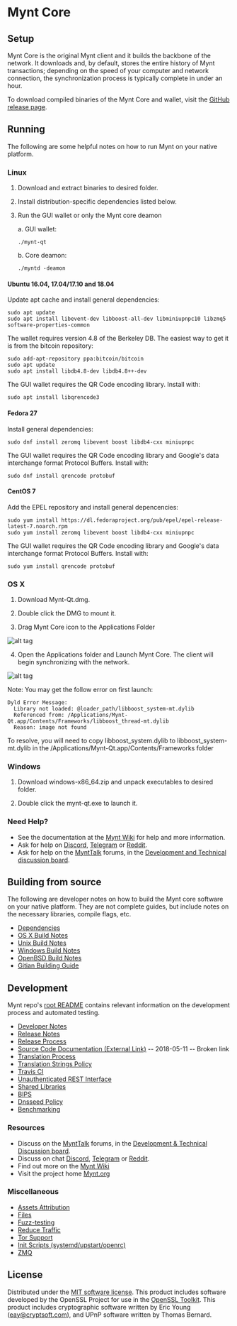 Mynt Core
==============

Setup
---------------------
Mynt Core is the original Mynt client and it builds the backbone of the network. It downloads and, by default, stores the entire history of Mynt transactions; depending on the speed of your computer and network connection, the synchronization process is typically complete in under an hour.

To download compiled binaries of the Mynt Core and wallet, visit the [GitHub release page](https://github.com/project-mynt/Mynt/releases).

Running
---------------------
The following are some helpful notes on how to run Mynt on your native platform.

### Linux

1) Download and extract binaries to desired folder.

2) Install distribution-specific dependencies listed below.

3) Run the GUI wallet or only the Mynt core deamon

   a. GUI wallet:
   
   `./mynt-qt`

   b. Core deamon:
   
   `./myntd -deamon`

#### Ubuntu 16.04, 17.04/17.10 and 18.04

Update apt cache and install general dependencies:

```
sudo apt update
sudo apt install libevent-dev libboost-all-dev libminiupnpc10 libzmq5 software-properties-common
```

The wallet requires version 4.8 of the Berkeley DB. The easiest way to get it is from the bitcoin repository: 

```
sudo add-apt-repository ppa:bitcoin/bitcoin
sudo apt update
sudo apt install libdb4.8-dev libdb4.8++-dev
```

The GUI wallet requires the QR Code encoding library. Install with:

`sudo apt install libqrencode3`

#### Fedora 27

Install general dependencies:

`sudo dnf install zeromq libevent boost libdb4-cxx miniupnpc`

The GUI wallet requires the QR Code encoding library and Google's data interchange format Protocol Buffers. Install with:

`sudo dnf install qrencode protobuf`

#### CentOS 7

Add the EPEL repository and install general depencencies:

```
sudo yum install https://dl.fedoraproject.org/pub/epel/epel-release-latest-7.noarch.rpm
sudo yum install zeromq libevent boost libdb4-cxx miniupnpc
```

The GUI wallet requires the QR Code encoding library and Google's data interchange format Protocol Buffers. Install with:

`sudo yum install qrencode protobuf`

### OS X

1) Download Mynt-Qt.dmg.

2) Double click the DMG to mount it. 

3) Drag Mynt Core icon to the Applications Folder

![alt tag](https://i.imgur.com/GLhBFUV.png)

4) Open the Applications folder and Launch Mynt Core. The client will begin synchronizing with the network.

![alt tag](https://i.imgur.com/v3962qo.png)

Note: You may get the follow error on first launch:
```
Dyld Error Message:
  Library not loaded: @loader_path/libboost_system-mt.dylib
  Referenced from: /Applications/Mynt-Qt.app/Contents/Frameworks/libboost_thread-mt.dylib
  Reason: image not found
```
To resolve, you will need to copy libboost_system.dylib to libboost_system-mt.dylib in the /Applications/Mynt-Qt.app/Contents/Frameworks folder

### Windows

1) Download windows-x86_64.zip and unpack executables to desired folder.

2) Double click the mynt-qt.exe to launch it.

### Need Help?

- See the documentation at the [Mynt Wiki](https://mynt.wiki/wiki/Mynt_Wiki)
for help and more information.
- Ask for help on [Discord](https://discord.gg/DUkcBst), [Telegram](https://t.me/MyntDev) or [Reddit](https://www.reddit.com/r/Mynt/).
- Ask for help on the [MyntTalk](https://www.mynttalk.org/) forums, in the [Development and Technical discussion board](https://www.mynttalk.org/?forum=661517).

Building from source
---------------------
The following are developer notes on how to build the Mynt core software on your native platform. They are not complete guides, but include notes on the necessary libraries, compile flags, etc.

- [Dependencies](https://github.com/project-mynt/Mynt/tree/master/doc/dependencies.md)
- [OS X Build Notes](https://github.com/project-mynt/Mynt/tree/master/doc/build-osx.md)
- [Unix Build Notes](https://github.com/project-mynt/Mynt/tree/master/doc/build-unix.md)
- [Windows Build Notes](https://github.com/project-mynt/Mynt/tree/master/doc/build-windows.md)
- [OpenBSD Build Notes](https://github.com/project-mynt/Mynt/tree/master/doc/build-openbsd.md)
- [Gitian Building Guide](https://github.com/project-mynt/Mynt/tree/master/doc/gitian-building.md)

Development
---------------------
Mynt repo's [root README](https://github.com/project-mynt/Mynt/blob/master/README.md) contains relevant information on the development process and automated testing.

- [Developer Notes](https://github.com/project-mynt/Mynt/blob/master/doc/developer-notes.md)
- [Release Notes](https://github.com/project-mynt/Mynt/blob/master/doc/release-notes.md)
- [Release Process](https://github.com/project-mynt/Mynt/blob/master/doc/release-process.md)
- [Source Code Documentation (External Link)](https://dev.visucore.com/mynt/doxygen/) -- 2018-05-11 -- Broken link
- [Translation Process](https://github.com/project-mynt/Mynt/blob/master/doc/translation_process.md)
- [Translation Strings Policy](https://github.com/project-mynt/Mynt/blob/master/doc/translation_strings_policy.md)
- [Travis CI](https://github.com/project-mynt/Mynt/blob/master/doc/travis-ci.md)
- [Unauthenticated REST Interface](https://github.com/project-mynt/Mynt/blob/master/doc/REST-interface.md)
- [Shared Libraries](https://github.com/project-mynt/Mynt/blob/master/doc/shared-libraries.md)
- [BIPS](https://github.com/project-mynt/Mynt/blob/master/doc/bips.md)
- [Dnsseed Policy](https://github.com/project-mynt/Mynt/blob/master/doc/dnsseed-policy.md)
- [Benchmarking](https://github.com/project-mynt/Mynt/blob/master/doc/benchmarking.md)

### Resources
- Discuss on the [MyntTalk](https://www.mynttalk.org/) forums, in the [Development & Technical Discussion board](https://www.mynttalk.org/?forum=661517).
- Discuss on chat [Discord](https://discord.gg/DUkcBst), [Telegram](https://t.me/MyntDev) or [Reddit](https://www.reddit.com/r/Mynt/).
- Find out more on the [Mynt Wiki](https://mynt.wiki/wiki/Mynt_Wiki)
- Visit the project home [Mynt.org](https://getmynt.io)

### Miscellaneous
- [Assets Attribution](https://github.com/project-mynt/Mynt/blob/master/doc/assets-attribution.md)
- [Files](https://github.com/project-mynt/Mynt/blob/master/doc/files.md)
- [Fuzz-testing](https://github.com/project-mynt/Mynt/blob/master/doc/fuzzing.md)
- [Reduce Traffic](https://github.com/project-mynt/Mynt/blob/master/doc/reduce-traffic.md)
- [Tor Support](https://github.com/project-mynt/Mynt/blob/master/doc/tor.md)
- [Init Scripts (systemd/upstart/openrc)](https://github.com/project-mynt/Mynt/blob/master/doc/init.md)
- [ZMQ](https://github.com/project-mynt/Mynt/blob/master/doc/zmq.md)

License
---------------------
Distributed under the [MIT software license](https://github.com/project-mynt/Mynt/blob/master/COPYING).
This product includes software developed by the OpenSSL Project for use in the [OpenSSL Toolkit](https://www.openssl.org/). This product includes
cryptographic software written by Eric Young ([eay@cryptsoft.com](mailto:eay@cryptsoft.com)), and UPnP software written by Thomas Bernard.
